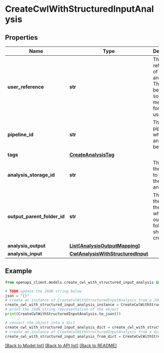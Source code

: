 # CreateCwlWithStructuredInputAnalysis


## Properties

Name | Type | Description | Notes
------------ | ------------- | ------------- | -------------
**user_reference** | **str** | The user-reference of the analysis. This should be something meaningful for the user. | 
**pipeline_id** | **str** | The pipeline for which an analysis will be created. | 
**tags** | [**CreateAnalysisTag**](CreateAnalysisTag.md) |  | [optional] 
**analysis_storage_id** | **str** | The id of the storage to use for the analysis. | [optional] 
**output_parent_folder_id** | **str** | The id or the urn of the folder in which the output folder should be created. | [optional] 
**analysis_output** | [**List[AnalysisOutputMapping]**](AnalysisOutputMapping.md) |  | [optional] 
**analysis_input** | [**CwlAnalysisWithStructuredInput**](CwlAnalysisWithStructuredInput.md) |  | 

## Example

```python
from openapi_client.models.create_cwl_with_structured_input_analysis import CreateCwlWithStructuredInputAnalysis

# TODO update the JSON string below
json = "{}"
# create an instance of CreateCwlWithStructuredInputAnalysis from a JSON string
create_cwl_with_structured_input_analysis_instance = CreateCwlWithStructuredInputAnalysis.from_json(json)
# print the JSON string representation of the object
print(CreateCwlWithStructuredInputAnalysis.to_json())

# convert the object into a dict
create_cwl_with_structured_input_analysis_dict = create_cwl_with_structured_input_analysis_instance.to_dict()
# create an instance of CreateCwlWithStructuredInputAnalysis from a dict
create_cwl_with_structured_input_analysis_from_dict = CreateCwlWithStructuredInputAnalysis.from_dict(create_cwl_with_structured_input_analysis_dict)
```
[[Back to Model list]](../README.md#documentation-for-models) [[Back to API list]](../README.md#documentation-for-api-endpoints) [[Back to README]](../README.md)


